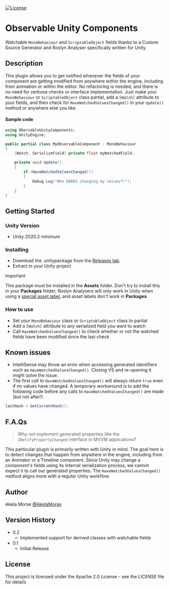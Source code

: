 [![License](https://img.shields.io/badge/License-Apache_2.0-blue.svg)](https://opensource.org/licenses/Apache-2.0)

# Observable Unity Components

Watchable `MonoBehaviour` and `ScriptableObject` fields thanks to a Custom Source Generator and Roslyn Analyser specifically written for Unity.

## Description

This plugin allows you to get notified whenever the fields of your component are getting modified from anywhere within the engine, including from animation or within the editor. No refactoring is needed, and there is no need for verbose checks or interface implementation. Just make your `MonoBehaviour` or `ScriptableObject` class partial, add a `[Watch]` attribute to your fields, and then check for `HaveWatchedValuesChanged()` in your `Update()` method or anywhere else you like.

#### Sample code

```cs
using ObervableUnityComponents;
using UnityEngine;

public partial class MyObservableComponent : MonoBehaviour
{
    [Watch, SerializeField] private float myWatchedField;

    private void Update()
    {
        if (HaveWatchedValuesChanged())
        {
            Debug.Log("Who DARES changing my values?!");
        }
    }
}
```

## Getting Started

### Unity Version

* Unity 2020.2 minimum

### Installing

* Download the .unitypackage from the [Releases tab](https://github.com/akela-morse/observable-unity-components/releases/latest).
* Extract in your Unity project

> [!IMPORTANT]  
> This package *must* be installed in the **Assets** folder. Don't try to install this in your **Packages** folder; Roslyn Analysers will only work in Unity when using a [special asset label](https://docs.unity3d.com/2021.3/Documentation/Manual/roslyn-analyzers.html), and asset labels don't work in **Packages**.

### How to use

* Set your `MonoBehaviour` class or `ScriptableObject` class to partial
* Add a `[Watch]` attribute to any serialized field you want to watch
* Call `HaveWatchedValuesChanged()` to check whether or not the watched fields have been modified since the last check

## Known issues

* IntelliSense may throw an error when accessing generated identifiers such as `HaveWatchedValuesChanged()`. Closing VS and re-opening it might solve the issue.
* The first call to `HaveWatchedValuesChanged()` will always return `true` even if no values have changed. A temporary workaround is to add the following code before any calls to `HaveWatchedValuesChanged()` are made (but not after!)

```cs
lastHash = GetCurrentHash();
```

## F.A.Qs

> Why not implement generated properties like the `INotifyPropertyChanged` interface in MVVM applications?

This particular plugin is primarily written with Unity in mind. The goal here is to detect changes that happen from anywhere in the engine, including from an Animator or a Timeline component. Since Unity may change a component's fields using its internal serialization process, we cannot expect it to call our generated properties. The `HaveWatchedValuesChanged()` method aligns more with a regular Unity workflow.

## Author

Akela Morse
[@AkelaMorse](https://x.com/AkelaMorse)

## Version History

* 0.2
	* Implemented support for derived classes with watchable fields
* 0.1
    * Initial Release

## License

This project is licensed under the Apache 2.0 License - see the LICENSE file for details
